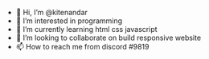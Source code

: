 - 👋 Hi, I’m @kitenandar
- 👀 I’m interested in programming
- 🌱 I’m currently learning html css javascript
- 💞️ I’m looking to collaborate on build responsive website
- 📫 How to reach me from discord #9819

<!---
kitenandar/kitenandar is a ✨ special ✨ repository because its `README.md` (this file) appears on your GitHub profile.
You can click the Preview link to take a look at your changes.
--->
